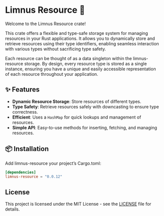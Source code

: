 # Limnus Resource 🧱

Welcome to the Limnus Resource crate!

This crate offers a flexible and type-safe storage system for managing
resources in your Rust applications. It allows you to dynamically store and retrieve resources using their type
identifiers, enabling seamless interaction with various types without sacrificing type safety.

Each resource can be thought of as a data singleton within the limnus-resource storage. By design, every resource 
type is stored as a single instance, ensuring you have a unique and easily accessible representation of each
resource throughout your application.

## ✨ Features

- **Dynamic Resource Storage**: Store resources of different types.
- **Type Safety**: Retrieve resources safely with downcasting to ensure type correctness.
- **Efficient**: Uses a `HashMap` for quick lookups and management of resources.
- **Simple API**: Easy-to-use methods for inserting, fetching, and managing resources.

## 📦 Installation

Add limnus-resource your project’s Cargo.toml:

```toml
[dependencies]
limnus-resource = "0.0.12"
```

## License

This project is licensed under the MIT License - see the [LICENSE](LICENSE) file for details.
